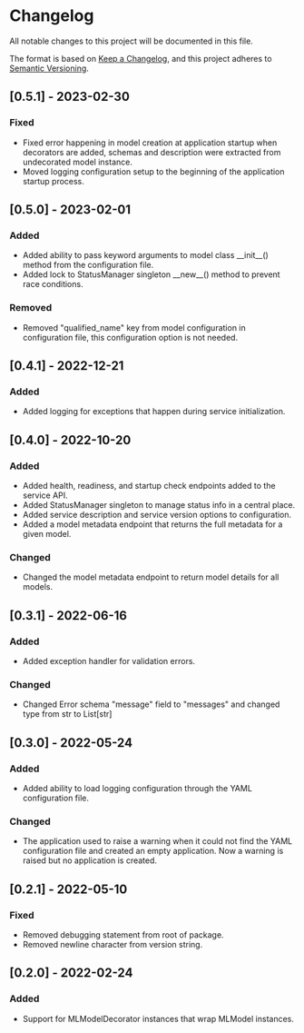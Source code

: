 # Changelog

All notable changes to this project will be documented in this file.

The format is based on [Keep a Changelog](https://keepachangelog.com/en/1.0.0/),
and this project adheres to [Semantic Versioning](https://semver.org/spec/v2.0.0.html).

## [0.5.1] - 2023-02-30

### Fixed
- Fixed error happening in model creation at application startup when decorators are added, schemas and description 
were extracted from undecorated model instance.
- Moved logging configuration setup to the beginning of the application startup process.

## [0.5.0] - 2023-02-01

### Added 
- Added ability to pass keyword arguments to model class \_\_init\_\_() method from the configuration file.
- Added lock to StatusManager singleton \_\_new\_\_() method to prevent race conditions.

### Removed
- Removed "qualified_name" key from model configuration in configuration file, this configuration option is not needed.

## [0.4.1] - 2022-12-21

### Added 
- Added logging for exceptions that happen during service initialization. 

## [0.4.0] - 2022-10-20

### Added
- Added health, readiness, and startup check endpoints added to the service API.
- Added StatusManager singleton to manage status info in a central place.
- Added service description and service version options to configuration.
- Added a model metadata endpoint that returns the full metadata for a given model.

### Changed
- Changed the model metadata endpoint to return model details for all models.

## [0.3.1] - 2022-06-16

### Added
- Added exception handler for validation errors.

### Changed
- Changed Error schema "message" field to "messages" and changed type from str to List[str]

## [0.3.0] - 2022-05-24

### Added
- Added ability to load logging configuration through the YAML configuration file.

### Changed
- The application used to raise a warning when it could not find the YAML configuration file and created an empty 
application. Now a warning is raised but no application is created.

## [0.2.1] - 2022-05-10

### Fixed
- Removed debugging statement from root of package.
- Removed newline character from version string.

## [0.2.0] - 2022-02-24

### Added
- Support for MLModelDecorator instances that wrap MLModel instances.
